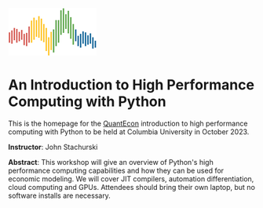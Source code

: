 
![](qe-logo-large.png)

# An Introduction to High Performance Computing with Python

This is the homepage for the [QuantEcon](https://quantecon.org/) introduction to
high performance computing with Python to be held at Columbia University in
October 2023. 

**Instructor**: John Stachurski 

**Abstract**: This workshop will give an overview of Python's high performance
computing capabilities and how they can be used for economic modeling.  We will
cover JIT compilers, automation differentiation, cloud computing and GPUs.
Attendees should bring their own laptop, but no software installs are necessary.



